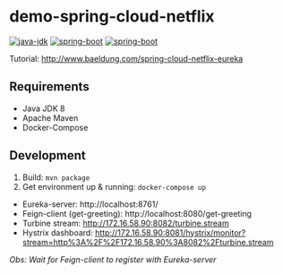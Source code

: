 # demo-spring-cloud-netflix

[![java-jdk](https://img.shields.io/badge/java%20jdk-1.8-brightgreen.svg)]()
[![spring-boot](https://img.shields.io/badge/spring%20boot-2.0.0.RC1-brightgreen.svg)]()
[![spring-boot](https://img.shields.io/badge/spring%20cloud-Finchley.M6-brightgreen.svg)]()

Tutorial: http://www.baeldung.com/spring-cloud-netflix-eureka

## Requirements

* Java JDK 8
* Apache Maven
* Docker-Compose

## Development

1. Build: `mvn package`
2. Get environment up & running: `docker-compose up`

* Eureka-server: http://localhost:8761/
* Feign-client (get-greeting): http://localhost:8080/get-greeting
* Turbine stream: http://172.16.58.90:8082/turbine.stream
* Hystrix dashboard: http://172.16.58.90:8081/hystrix/monitor?stream=http%3A%2F%2F172.16.58.90%3A8082%2Fturbine.stream

*Obs: Wait for Feign-client to register with Eureka-server*